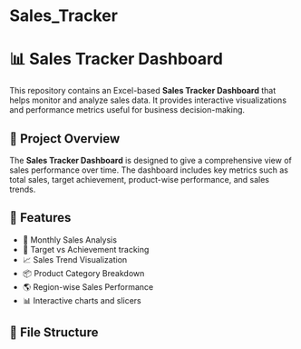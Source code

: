 # Sales_Tracker

# 📊 Sales Tracker Dashboard

This repository contains an Excel-based **Sales Tracker Dashboard** that helps monitor and analyze sales data. It provides interactive visualizations and performance metrics useful for business decision-making.

## 📌 Project Overview

The **Sales Tracker Dashboard** is designed to give a comprehensive view of sales performance over time. The dashboard includes key metrics such as total sales, target achievement, product-wise performance, and sales trends.

## 🧰 Features

- 📅 Monthly Sales Analysis  
- 🎯 Target vs Achievement tracking  
- 📈 Sales Trend Visualization  
- 📦 Product Category Breakdown  
- 🌎 Region-wise Sales Performance  
- 📊 Interactive charts and slicers

## 📁 File Structure


